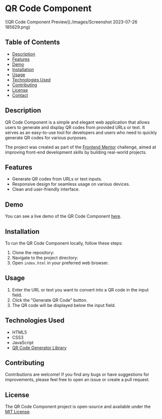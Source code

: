 # QR Code Component

![QR Code Component Preview](./images/Screenshot 2023-07-26 185629.png)

## Table of Contents

- [Description](#description)
- [Features](#features)
- [Demo](#demo)
- [Installation](#installation)
- [Usage](#usage)
- [Technologies Used](#technologies-used)
- [Contributing](#contributing)
- [License](#license)
- [Contact](#contact)

## Description

QR Code Component is a simple and elegant web application that allows users to generate and display QR codes from provided URLs or text. It serves as an easy-to-use tool for developers and users who need to quickly generate QR codes for various purposes.

The project was created as part of the [Frontend Mentor](https://www.frontendmentor.io/) challenge, aimed at improving front-end development skills by building real-world projects.

## Features

- Generate QR codes from URLs or text inputs.
- Responsive design for seamless usage on various devices.
- Clean and user-friendly interface.

## Demo

You can see a live demo of the QR Code Component [here](https://your-demo-url.com).

## Installation

To run the QR Code Component locally, follow these steps:

1. Clone the repository:
2. Navigate to the project directory:
3. Open `index.html` in your preferred web browser.

## Usage

1. Enter the URL or text you want to convert into a QR code in the input field.
2. Click the "Generate QR Code" button.
3. The QR code will be displayed below the input field.

## Technologies Used

- HTML5
- CSS3
- JavaScript
- [QR Code Generator Library](https://github.com/davidshimjs/qrcodejs)

## Contributing

Contributions are welcome! If you find any bugs or have suggestions for improvements, please feel free to open an issue or create a pull request.

## License

The QR Code Component project is open-source and available under the [MIT License](LICENSE).




